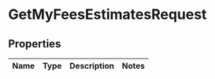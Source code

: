 
# GetMyFeesEstimatesRequest

## Properties
Name | Type | Description | Notes
------------ | ------------- | ------------- | -------------



